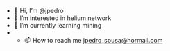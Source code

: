 - 👋 Hi, I’m @jpedro
- 👀 I’m interested in helium network
- 🌱 I’m currently learning mining
- - 📫 How to reach me jpedro_sousa@hormail.com

<!---
jpedeo/jpedeo is a ✨ special ✨ repository because its `README.md` (this file) appears on your GitHub profile.
You can click the Preview link to take a look at your changes.
--->

